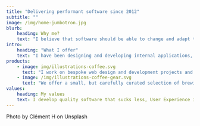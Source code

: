 ```yaml
---
title: "Delivering performant software since 2012"
subtitle: ""
image: /img/home-jumbotron.jpg
blurb:
    heading: Why me?
    text: "I believe that software should be able to change and adapt to new requirements, perform well, make sense, and be great experience for everyone, especially the end-user. I use modern best practices to acheive high quality solutions and open source projects to save time and to give back I make sure part of the profits are reinvested in those open source communities."
intro:
    heading: "What I offer"
    text: "I have been designing and developing internal applications, internet facing websites, web scrapers, data analytics tools, courseware, etc. for over 10 years."
products:
    - image: img/illustrations-coffee.svg
      text: "I work on bespoke web design and development projects and help ensure my clients achieve a final product that will help them meet their business or marketing objectives. We’re proud to offer a variety of coffee beans grown with great care for the environment and local communities. Check our post or contact us directly for current availability."
    - image: /img/illustrations-coffee-gear.svg
      text: "We offer a small, but carefully curated selection of brewing gear and tools for every taste and experience level. No matter if you roast your own beans or just bought your first french press, you’ll find a gadget to fall in love with in our shop."
values:
    heading: My values
    text: I develop quality software that sucks less, User Experience is key in everything I do.
---
```


Photo by Clément H on Unsplash